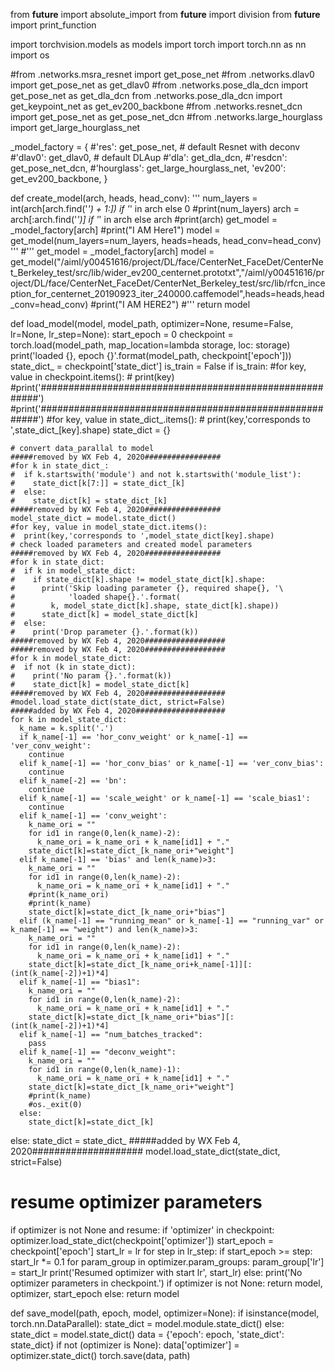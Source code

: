 from __future__ import absolute_import
from __future__ import division
from __future__ import print_function

import torchvision.models as models
import torch
import torch.nn as nn
import os

#from .networks.msra_resnet import get_pose_net
#from .networks.dlav0 import get_pose_net as get_dlav0
#from .networks.pose_dla_dcn import get_pose_net as get_dla_dcn
from .networks.pose_dla_dcn import get_keypoint_net as get_ev200_backbone
#from .networks.resnet_dcn import get_pose_net as get_pose_net_dcn
#from .networks.large_hourglass import get_large_hourglass_net

_model_factory = {
  #'res': get_pose_net, # default Resnet with deconv
  #'dlav0': get_dlav0, # default DLAup
  #'dla': get_dla_dcn,
  #'resdcn': get_pose_net_dcn,
  #'hourglass': get_large_hourglass_net,
  'ev200': get_ev200_backbone,
}

def create_model(arch, heads, head_conv):
  '''
  num_layers = int(arch[arch.find('_') + 1:]) if '_' in arch else 0
  #print(num_layers)
  arch = arch[:arch.find('_')] if '_' in arch else arch
  #print(arch)
  get_model = _model_factory[arch]
  #print("I AM Here1")
  model = get_model(num_layers=num_layers, heads=heads, head_conv=head_conv)
  '''
  #'''
  get_model = _model_factory[arch]
  model = get_model("/aiml/y00451616/project/DL/face/CenterNet_FaceDet/CenterNet_Berkeley_test/src/lib/wider_ev200_centernet.prototxt","/aiml/y00451616/project/DL/face/CenterNet_FaceDet/CenterNet_Berkeley_test/src/lib/rfcn_inception_for_centernet_20190923_iter_240000.caffemodel",heads=heads,head_conv=head_conv)
  #print("I AM HERE2")
  #'''
  return model

def load_model(model, model_path, optimizer=None, resume=False, 
               lr=None, lr_step=None):
  start_epoch = 0
  checkpoint = torch.load(model_path, map_location=lambda storage, loc: storage)
  print('loaded {}, epoch {}'.format(model_path, checkpoint['epoch']))
  state_dict_ = checkpoint['state_dict']
  is_train = False
  if is_train:
    #for key, value in checkpoint.items():
    #  print(key)
    #print('########################################################')
    #print('########################################################')
    #for key, value in state_dict_.items():
    #  print(key,'corresponds to ',state_dict_[key].shape)
    state_dict = {}

    # convert data_parallal to model
    #####removed by WX Feb 4, 2020#################
    #for k in state_dict_:
    #  if k.startswith('module') and not k.startswith('module_list'):
    #    state_dict[k[7:]] = state_dict_[k]
    #  else:
    #    state_dict[k] = state_dict_[k]
    #####removed by WX Feb 4, 2020#################
    model_state_dict = model.state_dict()
    #for key, value in model_state_dict.items():
    #  print(key,'corresponds to ',model_state_dict[key].shape)
    # check loaded parameters and created model parameters
    #####removed by WX Feb 4, 2020#################
    #for k in state_dict:
    #  if k in model_state_dict:
    #    if state_dict[k].shape != model_state_dict[k].shape:
    #      print('Skip loading parameter {}, required shape{}, '\
    #            'loaded shape{}.'.format(
    #        k, model_state_dict[k].shape, state_dict[k].shape))
    #      state_dict[k] = model_state_dict[k]
    #  else:
    #    print('Drop parameter {}.'.format(k))
    #####removed by WX Feb 4, 2020##################
    #####removed by WX Feb 4, 2020##################
    #for k in model_state_dict:
    #  if not (k in state_dict):
    #    print('No param {}.'.format(k))
    #    state_dict[k] = model_state_dict[k]
    #####removed by WX Feb 4, 2020##################
    #model.load_state_dict(state_dict, strict=False)
    #####added by WX Feb 4, 2020####################
    for k in model_state_dict:
      k_name = k.split('.')
      if k_name[-1] == 'hor_conv_weight' or k_name[-1] == 'ver_conv_weight':
        continue    
      elif k_name[-1] == 'hor_conv_bias' or k_name[-1] == 'ver_conv_bias':
        continue
      elif k_name[-2] == 'bn':
        continue
      elif k_name[-1] == 'scale_weight' or k_name[-1] == 'scale_bias1':
        continue
      elif k_name[-1] == 'conv_weight':
        k_name_ori = ""
        for id1 in range(0,len(k_name)-2):
          k_name_ori = k_name_ori + k_name[id1] + "."
        state_dict[k]=state_dict_[k_name_ori+"weight"]
      elif k_name[-1] == 'bias' and len(k_name)>3:
        k_name_ori = ""
        for id1 in range(0,len(k_name)-2):
          k_name_ori = k_name_ori + k_name[id1] + "."
        #print(k_name_ori)
        #print(k_name)
        state_dict[k]=state_dict_[k_name_ori+"bias"]
      elif (k_name[-1] == "running_mean" or k_name[-1] == "running_var" or k_name[-1] == "weight") and len(k_name)>3:
        k_name_ori = ""
        for id1 in range(0,len(k_name)-2):
          k_name_ori = k_name_ori + k_name[id1] + "."
        state_dict[k]=state_dict_[k_name_ori+k_name[-1]][:(int(k_name[-2])+1)*4] 
      elif k_name[-1] == "bias1":
        k_name_ori = ""
        for id1 in range(0,len(k_name)-2):
          k_name_ori = k_name_ori + k_name[id1] + "."
        state_dict[k]=state_dict_[k_name_ori+"bias"][:(int(k_name[-2])+1)*4] 
      elif k_name[-1] == "num_batches_tracked":
        pass
      elif k_name[-1] == "deconv_weight":
        k_name_ori = ""
        for id1 in range(0,len(k_name)-1):
          k_name_ori = k_name_ori + k_name[id1] + "."
        state_dict[k]=state_dict_[k_name_ori+"weight"]
        #print(k_name)
        #os._exit(0)
      else:
        state_dict[k]=state_dict_[k]
  else:
    state_dict = state_dict_
  #####added by WX Feb 4, 2020####################
  model.load_state_dict(state_dict, strict=False)
  # resume optimizer parameters
  if optimizer is not None and resume:
    if 'optimizer' in checkpoint:
      optimizer.load_state_dict(checkpoint['optimizer'])
      start_epoch = checkpoint['epoch']
      start_lr = lr
      for step in lr_step:
        if start_epoch >= step:
          start_lr *= 0.1
      for param_group in optimizer.param_groups:
        param_group['lr'] = start_lr
      print('Resumed optimizer with start lr', start_lr)
    else:
      print('No optimizer parameters in checkpoint.')
  if optimizer is not None:
    return model, optimizer, start_epoch
  else:
    return model

def save_model(path, epoch, model, optimizer=None):
  if isinstance(model, torch.nn.DataParallel):
    state_dict = model.module.state_dict()
  else:
    state_dict = model.state_dict()
  data = {'epoch': epoch,
          'state_dict': state_dict}
  if not (optimizer is None):
    data['optimizer'] = optimizer.state_dict()
  torch.save(data, path)

